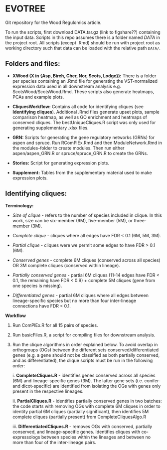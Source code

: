 # EVOTREE

Git repository for the Wood Regulomics article.

To run the scripts, first download DATA.tar.gz (link to figshare??) containing the input data. 
Scripts in this repo assumes there is a folder named *DATA* in the project root.
All scripts (except .Rmd) should be run with project root as working directory such that data can be loaded with the relative path `DATA/`.



## Folders and files: 


* **XWood (X in {Asp, Birch, Cher, Nor, Scots, Lodge}):** There is a folder per species containing an 
.Rmd file for generating the VST-normalized expression data used in all downstream analysis 
e.g. ScotsWood/ScotsWood.Rmd. These scripts also generate heatmaps, PCAs and example plots.

* **CliquesWorkflow:** Contains all code for identifying cliques (see **Identifying cliques**).
  Additional .Rmd files generate upset plots, sample comparison heatmap, as well as GO enrichment and heatmaps of conserved cliques. The bestUniqueCliques.R script was only used for generating supplementary .xlsx files.

* **GRN:** Scripts for generating the gene regulatory networks (GRNs) for aspen and spruce. 
Run RComPlEx.Rmd and then ModuleNetwork.Rmd in the modules-folder to create modules.
Then run either aspen/aspen_GRN.R or spruce/spruce_GRN.R to create the GRNs.

* **Stories:** Script for generating expression plots.

* **Supplement:** Tables from the supplementary material used to make expression plots.


## Identifying cliques:

**Terminology:**

* *Size of clique* - refers to the number of species included in clique. In this work, size can be six-member (6M), five-member (5M), or three-member (3M).

* *Complete clique* - cliques where all edges have FDR < 0.1 (6M, 5M, 3M).

* *Partial clique* - cliques were we permit some edges to have FDR > 0.1 (6M).

* *Conserved genes* - complete 6M cliques (conserved across all species) OR 3M complete cliques (conserved within lineage).

* *Partially conserved genes* - partial 6M cliques (11-14 edges have FDR < 0.1, the remaining have FDR < 0.9) + complete 5M cliques (gene from one species is missing).

* *Differentiated genes* - partial 6M cliques where all edges between lineage-specific species but no more than four inter-lineage connections have FDR < 0.1. 

**Workflow**

1. Run ComPlEx.R for all 15 pairs of species.
2. Run basicFiles.R, a script for compiling files for downstream analysis.
3. Run the clique algorithms in order explained below. To avoid overlap in orthogroups (OGs) between the different sets conserved/differentiated genes (e.g. a gene should not be classified as both partially conserved, and as differentiated), the clique
   scripts must be run in the following order:
   
   i. **CompleteCliques.R** - identifies genes conserved across all species (6M) and lineage-specific genes (3M). The latter gene sets (i.e. conifer- and dicot-specific) are identified from isolating the OGs with genes only present in the respective lineages.
   
   ii. **PartialCliques.R** - identifies partially conserved genes in two batches: the code starts with removing OGs with complete 6M cliques in order to identity partial 6M cliques (partially significant), then identifies 5M complete cliques (partially present) from
   CompleteCliquesAlgo.R

   iii. **DifferentiatedCliques.R** - removes OGs with conserved, partially conserved, and lineage-specific genes. Identifies cliques with co-expressologs between species within the lineages and between no more than four of the inter-lineage pairs.


